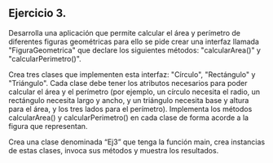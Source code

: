 ## Ejercicio 3.
Desarrolla una aplicación que permite calcular el área y perímetro de diferentes figuras
geométricas para ello se pide crear una interfaz llamada "FiguraGeometrica" que
declare los siguientes métodos: "calcularArea()" y "calcularPerimetro()".

Crea tres clases que implementen esta interfaz: "Círculo", "Rectángulo" y "Triángulo".
Cada clase debe tener los atributos necesarios para poder calcular el área y el perímetro
(por ejemplo, un círculo necesita el radio, un rectángulo necesita largo y ancho, y un
triángulo necesita base y altura para el área, y los tres lados para el perímetro).
Implementa los métodos calcularArea() y calcularPerimetro() en cada clase de forma
acorde a la figura que representan.

Crea una clase denominada “Ej3” que tenga la función main, crea instancias de estas
clases, invoca sus métodos y muestra los resultados. 